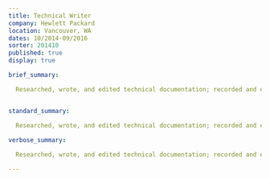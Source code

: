 ```yaml
---
title: Technical Writer
company: Hewlett Packard
location: Vancouver, WA
dates: 10/2014-09/2016
sorter: 201410
published: true
display: true

brief_summary:

  Researched, wrote, and edited technical documentation; recorded and edited training videos and related materials; built lightweight product information tools and administered multiple content management systems for R&D Lab of Fortune 500 technology company as contractor.


standard_summary:

  Researched, wrote, and edited technical documentation; recorded and edited training videos and related materials; built lightweight product information tools and administered multiple content management systems for R&D Lab of Fortune 500 technology company as contractor.

verbose_summary:
  
  Researched, wrote, and edited technical documentation; recorded and edited training videos and related materials; built lightweight product information tools and administered multiple content management systems for R&D Lab of Fortune 500 technology company as contractor.

---
```

